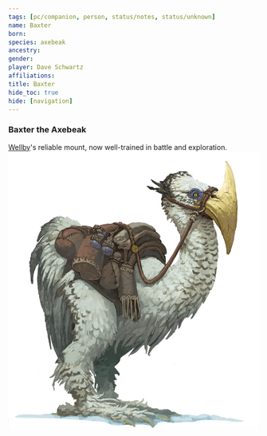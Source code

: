 ```yaml
---
tags: [pc/companion, person, status/notes, status/unknown]
name: Baxter
born:
species: axebeak
ancestry:
gender:
player: Dave Schwartz
affiliations:
title: Baxter
hide_toc: true
hide: [navigation]
---
```

### Baxter the Axebeak

[Wellby](<../wellby.md>)'s reliable mount, now well-trained in battle and exploration. ![Baxter Portrait](../../../../assets/baxter-portrait.jpg)
